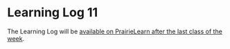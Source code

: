 # Learning Log 11

The Learning Log will be [available on PrairieLearn after the last class of the week](https://ca.prairielearn.com/pl/course_instance/2575/assessments).